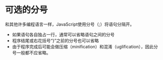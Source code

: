 # 可选的分号

和其他许多编程语言一样，JavaScript使用分号（;）将语句分隔开。

- 如果语句各自独占一行，通常可以省略语句之间的分号
- 程序结尾或右花括号“}”之前的分号也可以省略
- 由于程序完成后可能会做压缩（minification）和混淆（uglification），因此分号一般都不应省略。